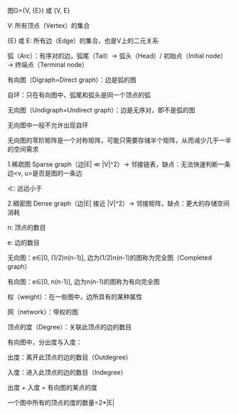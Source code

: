 图G={V, {E}} 或 {V, E}

V: 所有顶点（Vertex）的集合

{E} 或 E: 所有边（Edge）的集合，也是V上的二元关系

弧（Arc）：有序对的边，弧尾（Tail）$\rightarrow$ 弧头（Head）/  初始点（Initial node）$\rightarrow$ 终端点（Terminal node）

有向图（Digraph=Direct graph）：边是弧的图

自环：只在有向图中，弧尾和弧头是同一个顶点的弧

无向图（Undigraph=Undirect graph）：边是无序对，即不是弧的图

无向图中一般不允许出现自环

无向图的零阶矩阵是一个对称矩阵，可能只需要存储半个矩阵，从而减少几乎一半的空间需求

1.稀疏图 Sparse graph（边|E| $\ll$ |V|^2）$\rightarrow$ 邻接链表，缺点：无法快速判断一条边<v, u>是否是图的一条边

$\ll$: 远远小于

2.稠密图 Dense graph（边|E| 接近 |V|^2）$\rightarrow$ 邻接矩阵，缺点：更大的存储空间消耗

n: 顶点的数目

e: 边的数目

无向图：e$\in$[0, (1/2)n(n-1)], 边为(1/2)n(n-1)的图称为完全图（Completed graph）

有向图：e$\in$[0, n(n-1)], 边为n(n-1)的图称为有向完全图

权（weight）：在一些图中，边所具有的某种属性

网（network）：带权的图

顶点的度（Degree）：关联此顶点的边的数目

有向图中，分出度与入度：

出度：离开此顶点的边的数目（Outdegree）

入度：进入此顶点的边的数目（Indegree）

出度 + 入度 = 有向图的某点的度

一个图中所有的顶点的度的数量=2*|E|
